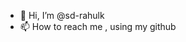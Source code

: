 - 👋 Hi, I’m @sd-rahulk
- 📫 How to reach me , using my github

<!---
sd-rahulk/sd-rahulk is a ✨ special ✨ repository because its `README.md` (this file) appears on your GitHub profile.
You can click the Preview link to take a look at your changes.
--->
